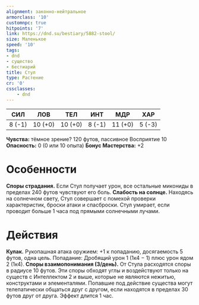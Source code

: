 ```yaml
---
alignment: законно-нейтральное
armorclass: '10'
customnpc: true
hitpoints: '7'
link: https://dnd.su/bestiary/5882-stool/
size: Маленькое
speed: '10'
tags:
- dnd
- существо
- бестиарий
title: Стул
type: Растение
cr: '0'
cssclasses:
    - dnd
---
```



| СИЛ | ЛОВ | ТЕЛ | ИНТ | МДР | ХАР |
|---|---|---|---|---|---|
| 8 (-1) | 10 (+0) | 10 (+0) | 8 (-1) | 11 (+0) | 5 (-3) |
**Чувства:** тёмное зрение? 120 футов, пассивное Восприятие 10
**Опасность:** 0 (0 или 10 опыта)
**Бонус Мастерства:** +2


# Особенности
**Споры страдания.** Если Стул получает урон, все остальные микониды в пределах 240 футов чувствуют его боль.
**Слабость на солнце.** Находясь на солнечном свету, Стул совершает с помехой проверки характеристик, броски атаки и спасброски. Стул умирает, если проводит больше 1 часа под прямыми солнечными лучами.


# Действия
**Кулак.** Рукопашная атака оружием: +1 к попаданию, досягаемость 5 футов, одна цель. Попадание: Дробящий урон 1 (1к4 − 1) плюс урон ядом 2 (1к4).
**Споры взаимопонимания (3/день).** От Стула расходятся споры в радиусе 10 футов. Эти споры обходят углы и воздействуют только на существ с Интеллектом 2 и выше, которые не являются нежитью, конструктами и элементалями. Попавшие под действие существа могут телепатически общаться друг с другом, если находятся в пределах 30 футов друг от друга. Эффект длится 1 час.